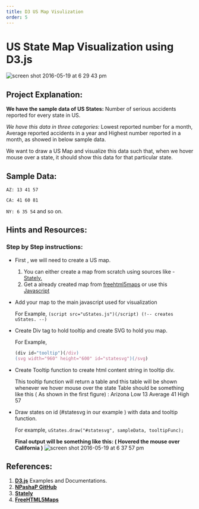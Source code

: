 ```yaml
---
title: D3 US Map Visulization
order: 5
---
```

# US State Map Visualization using D3.js

![screen shot 2016-05-19 at 6 29 43 pm](https://cloud.githubusercontent.com/assets/8707780/15415521/fa585e4c-1df7-11e6-832e-66d00f4354e1.png)

## Project Explanation:

**We have the sample data of US States:** Number of serious accidents reported for every state in US.

_We have this data in three categories:_ Lowest reported number for a month, Average reported accidents in a year and Highest number reported in a month, as showed in below sample data.

We want to draw a US Map and visualize this data such that, when we hover mouse over a state, it should show this data for that particular state.

## Sample Data:

`AZ: 13 41 57`

`CA: 41 60 81`

`NY: 6 35 54` and so on.

## Hints and Resources:

### Step by Step instructions:

- First , we will need to create a US map.

  1. You can either create a map from scratch using sources like - [Stately.](https://intridea.github.io/stately/)
  2. Get a already created map from [freehtml5maps](http://freehtml5maps.com) or use this [Javascript](http://bl.ocks.org/NPashaP/raw/a74faf20b492ad377312/3513ad985b2fa93ea35f2fc864cb30540c298171/uStates.js)

- Add your map to the main javascript used for visualization

  For Example, `(script src="uStates.js")(/script) (!-- creates uStates. --)`

- Create Div tag to hold tooltip and create SVG to hold you map.

  For Example,

  ```javascript
  (div id="tooltip")(/div)
  (svg width="960" height="600" id="statesvg")(/svg)
  ```

- Create Tooltip function to create html content string in tooltip div.

  This tooltip function will return a table and this table will be shown whenever we hover mouse over the state Table should be something like this ( As shown in the first figure) : Arizona Low 13 Average 41 High 57

- Draw states on id (#statesvg in our example ) with data and tooltip function.

  For example, `uStates.draw("#statesvg", sampleData, tooltipFunc);`

  **Final output will be something like this: ( Hovered the mouse over California )** ![screen shot 2016-05-19 at 6 37 57 pm](https://cloud.githubusercontent.com/assets/8707780/15415673/0dd852f0-1df9-11e6-8962-26873fa87af2.png)
  
## References:

1. [**D3.js**](https://d3js.org) Examples and Documentations.
2. [**NPashaP GitHub**](https://github.com/NPashaP)
3. [**Stately**](https://intridea.github.io/stately/)
4. [**FreeHTML5Maps**](http://freehtml5maps.com)
